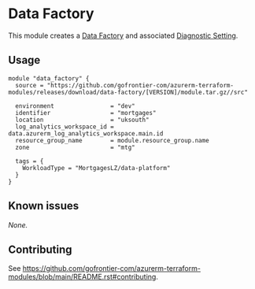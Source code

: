 # Data Factory

This module creates a [Data Factory](https://registry.terraform.io/providers/hashicorp/azurerm/latest/docs/resources/data_factory) and associated [Diagnostic Setting](https://registry.terraform.io/providers/hashicorp/azurerm/latest/docs/resources/monitor_diagnostic_setting).

## Usage

```hcl
module "data_factory" {
  source = "https://github.com/gofrontier-com/azurerm-terraform-modules/releases/download/data-factory/[VERSION]/module.tar.gz//src"

  environment                = "dev"
  identifier                 = "mortgages"
  location                   = "uksouth"
  log_analytics_workspace_id = data.azurerm_log_analytics_workspace.main.id
  resource_group_name        = module.resource_group.name
  zone                       = "mtg"

  tags = {
    WorkloadType = "MortgagesLZ/data-platform"
  }
}
```

## Known issues

_None._

## Contributing

See <https://github.com/gofrontier-com/azurerm-terraform-modules/blob/main/README.rst#contributing>.
